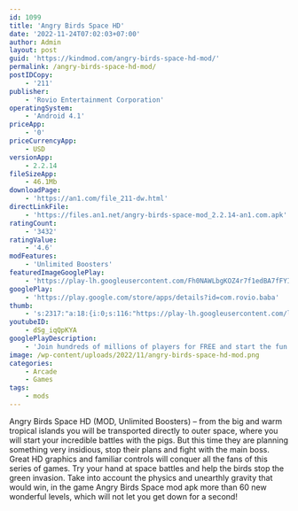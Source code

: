 ```yaml
---
id: 1099
title: 'Angry Birds Space HD'
date: '2022-11-24T07:02:03+07:00'
author: Admin
layout: post
guid: 'https://kindmod.com/angry-birds-space-hd-mod/'
permalink: /angry-birds-space-hd-mod/
postIDCopy:
    - '211'
publisher:
    - 'Rovio Entertainment Corporation'
operatingSystem:
    - 'Android 4.1'
priceApp:
    - '0'
priceCurrencyApp:
    - USD
versionApp:
    - 2.2.14
fileSizeApp:
    - 46.1Mb
downloadPage:
    - 'https://an1.com/file_211-dw.html'
directLinkFile:
    - 'https://files.an1.net/angry-birds-space-mod_2.2.14-an1.com.apk'
ratingCount:
    - '3432'
ratingValue:
    - '4.6'
modFeatures:
    - 'Unlimited Boosters'
featuredImageGooglePlay:
    - 'https://play-lh.googleusercontent.com/Fh0NAWLbgKOZ4r7f1edBA7fFYISJMzCxL4qL3mheSiXbKJH6JBWFkHQuVeYqznBU4_o6'
googlePlay:
    - 'https://play.google.com/store/apps/details?id=com.rovio.baba'
thumb:
    - 's:2317:"a:18:{i:0;s:116:"https://play-lh.googleusercontent.com/lPysKtmLwL2kAXx42yLRZGLaD1S8FCSc8gNLFSJcncLP74swlQQE-4UxojngwmfX9vpk=w526-h296";i:1;s:114:"https://play-lh.googleusercontent.com/MPRoFMTUPzMmc2XxA6eY8ytszsuVCpdMpA4GJB0JpoDr64F2wWafJMDCr3IGr-iufw=w526-h296";i:2;s:114:"https://play-lh.googleusercontent.com/xoiUnv0ljCMIoWDHpdW52Ggd1Khu9wFxb8WweXCSq_9AwtuP4YfoDd3uLlYNclf_jg=w526-h296";i:3;s:114:"https://play-lh.googleusercontent.com/h4FlHiRFvY8_EV1yowK91WmBGOh7GGp-JlHHMyWJAKFRurefoQ1Te9ldEMw1ZJ3LgQ=w526-h296";i:4;s:115:"https://play-lh.googleusercontent.com/n6hu38MCLnWeVwf7H0oN0knHgGD-wUz4jSCeE7D62MimLYSyme3ga6xZjdmceBo9mA8=w526-h296";i:5;s:116:"https://play-lh.googleusercontent.com/LVPJn9pQifpQAhtxNYTmsVkUZR1oel7DwDyt7ev8pYNgHtsPttur2QNYStAnK71OUZCS=w526-h296";i:6;s:115:"https://play-lh.googleusercontent.com/ueaUNyM0wxL4LheZjpK7I18uYPRc-N4oHVa8Cqe9UqS0U1AS4tIiZMPsU8o-1qlpxAE=w526-h296";i:7;s:116:"https://play-lh.googleusercontent.com/bzZtHCy6Vrmza26NiNYGVqrt0yTcFvChFUSe_E_n93cM0KFs6V7r03-IeYDWCEr-5JTz=w526-h296";i:8;s:115:"https://play-lh.googleusercontent.com/8iuUAMVqRUthZi8JnTkvOQ5Be68KKrMmjY95ms6Z2qR5_SzreccTh8GFQz657OPHMDs=w526-h296";i:9;s:114:"https://play-lh.googleusercontent.com/yXG26jLCTBw9FCnHQB37XMrgYbYnTO8Wh40eed9sOky-G-oSeFerr5mAgxe5z72UTQ=w526-h296";i:10;s:115:"https://play-lh.googleusercontent.com/dZoQgGiyAglwTyJkXvD-dkp8uSCXYnLtDBHHTKrtB6V390zaRe5KVYAWpcdwby7Yh0c=w526-h296";i:11;s:115:"https://play-lh.googleusercontent.com/tqkY-3cbozXzE-m6WAbZ_wbZYn9_Lzyt6sFQRvn2wCOrPzc1I_RFqNaWRc4RtZTiirI=w526-h296";i:12;s:115:"https://play-lh.googleusercontent.com/0xefO_qoSr80UHfsJedtl1-eoaOVLbrACHcwo-CWhCdVHsgQexehA6c2ibszhC-_sG0=w526-h296";i:13;s:116:"https://play-lh.googleusercontent.com/ldmuxDo94moWF_dEEgO6sE0dT4rSV8PJNfkK0c3BOvRsIe8JKbr0wFUPmTC-g4KHh-um=w526-h296";i:14;s:116:"https://play-lh.googleusercontent.com/UwXCb3BYNT5XIBpslAXPJHepNiGI-DnbX1Tkap_vvmd_x4zm3GSh_EzSGyYBlI0-RdGA=w526-h296";i:15;s:114:"https://play-lh.googleusercontent.com/dWLwowVX9nrl9ZH8AH8cb8unyRLoYOZ4KSrC3HUml2tw3Otxxk6FBny3A9uh7jewBQ=w526-h296";i:16;s:114:"https://play-lh.googleusercontent.com/YaSSViI6t8zh_dxs5ZpgiW9M3_gJw9GCIgH2yAuZBNcqs_MZWZL6txNdfpAz87O6Ow=w526-h296";i:17;s:114:"https://play-lh.googleusercontent.com/EF34Y3mpeRLDu5IQHWpj_4yEp8PJMiGjxHpv2KGHkaclV3_D7GKW8RiTcFha7mTgEg=w526-h296";}";'
youtubeID:
    - dSg_iqQpKYA
googlePlayDescription:
    - 'Join hundreds of millions of players for FREE and start the fun slingshot adventure now! Team up with your friends, climb the leaderboards, gather in clans, collect hats, take on challenges, and play fun events in all-new game modes. Evolve your team and show your skills in the most exciting Angry Birds game out there!. Get to know all of the iconic Angry Birds characters and experience the fun gameplay that has captured the hearts of millions of players.. ● DAILY CHALLENGES. Have a minute? Complete a daily challenge and earn some quick rewards.'
image: /wp-content/uploads/2022/11/angry-birds-space-hd-mod.png
categories:
    - Arcade
    - Games
tags:
    - mods
---
```


Angry Birds Space HD (MOD, Unlimited Boosters) – from the big and warm tropical islands you will be transported directly to outer space, where you will start your incredible battles with the pigs. But this time they are planning something very insidious, stop their plans and fight with the main boss. Great HD graphics and familiar controls will conquer all the fans of this series of games. Try your hand at space battles and help the birds stop the green invasion. Take into account the physics and unearthly gravity that would win, in the game Angry Birds Space mod apk more than 60 new wonderful levels, which will not let you get down for a second!